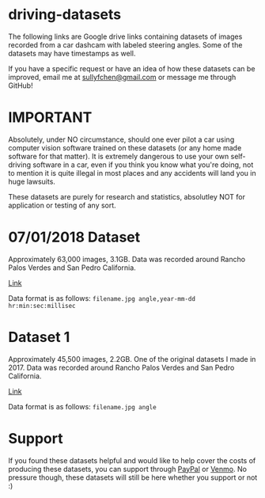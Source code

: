 # driving-datasets
The following links are Google drive links containing datasets of images recorded from a car dashcam with labeled steering angles. Some of the datasets may have timestamps as well.

If you have a specific request or have an idea of how these datasets can be improved, email me at sullyfchen@gmail.com or message me through GitHub!

# IMPORTANT
Absolutely, under NO circumstance, should one ever pilot a car using computer vision software trained on these datasets (or any home made software for that matter). It is extremely dangerous to use your own self-driving software in a car, even if you think you know what you're doing, not to mention it is quite illegal in most places and any accidents will land you in huge lawsuits.

These datasets are purely for research and statistics, absolutley NOT for application or testing of any sort.

# 07/01/2018 Dataset
Approximately 63,000 images, 3.1GB. Data was recorded around Rancho Palos Verdes and San Pedro California.

[Link](https://drive.google.com/open?id=1PZWa6H0i1PCH9zuYcIh5Ouk_p-9Gh58B)

Data format is as follows:
`filename.jpg angle,year-mm-dd hr:min:sec:millisec`

# Dataset 1
Approximately 45,500 images, 2.2GB. One of the original datasets I made in 2017. Data was recorded around Rancho Palos Verdes and San Pedro California.

[Link](https://drive.google.com/file/d/0B-KJCaaF7elleG1RbzVPZWV4Tlk/view?usp=sharing)

Data format is as follows:
`filename.jpg angle`

# Support
If you found these datasets helpful and would like to help cover the costs of producing these datasets, you can support through [PayPal](https://www.paypal.me/sullychen) or [Venmo](https://venmo.com/Sully-Chen). No pressure though, these datasets will still be here whether you support or not :)
